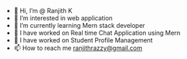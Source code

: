 - 👋 Hi, I’m @ Ranjith K
- 👀 I’m interested in web application 
- 🌱 I’m currently learning Mern stack developer
- 💞️ I have worked on Real time Chat Application using Mern
- 🌱 I have worked on Student Profile Management 
- 📫 How to reach me ranjithrazzy@gmail.com


<!---
RanjithRyan00/RanjithRyan00 is a ✨ special ✨ repository because its `README.md` (this file) appears on your GitHub profile.
You can click the Preview link to take a look at your changes.
--->
